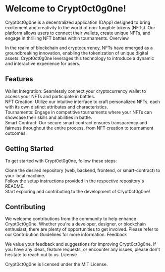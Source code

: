 # Welcome to Crypt0ct0g0ne!

Crypt0ct0g0ne is a decentralized application (DApp) designed to bring excitement and creativity to the world of non-fungible tokens (NFTs). Our platform allows users to connect their wallets, create unique NFTs, and engage in thrilling NFT battles within tournaments.
Overview

In the realm of blockchain and cryptocurrency, NFTs have emerged as a groundbreaking innovation, enabling the tokenization of unique digital assets. Crypt0ct0g0ne leverages this technology to introduce a dynamic and interactive experience for users.

## Features

  Wallet Integration: Seamlessly connect your cryptocurrency wallet to access your NFTs and participate in battles.  
  NFT Creation: Utilize our intuitive interface to craft personalized NFTs, each with its own distinct attributes and characteristics.  
  Tournaments: Engage in competitive tournaments where your NFTs can showcase their skills and abilities in battle.  
  Smart Contract: Our secure smart contract ensures transparency and fairness throughout the entire process, from NFT creation to tournament outcomes.

## Getting Started

To get started with Crypt0ct0g0ne, follow these steps:

  Clone the desired repository (web, backend, frontend, or smart-contract) to your local machine.  
  Follow the setup instructions provided in the respective repository's README.  
  Start exploring and contributing to the development of Crypt0ct0g0ne!

## Contributing

We welcome contributions from the community to help enhance Crypt0ct0g0ne. Whether you're a developer, designer, or blockchain enthusiast, there are plenty of opportunities to get involved. Please refer to our Contribution Guidelines for more information.
Feedback

We value your feedback and suggestions for improving Crypt0ct0g0ne. If you have any ideas, feature requests, or encounter any issues, please don't hesitate to reach out to us.
License

Crypt0ct0g0ne is licensed under the MIT License.
